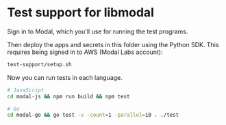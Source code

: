 # Test support for libmodal

Sign in to Modal, which you'll use for running the test programs.

Then deploy the apps and secrets in this folder using the Python SDK. This
requires being signed in to AWS (Modal Labs account):

```bash
test-support/setup.sh
```

Now you can run tests in each language.

```bash
# JavaScript
cd modal-js && npm run build && npm test

# Go
cd modal-go && go test -v -count=1 -parallel=10 . ./test
```
